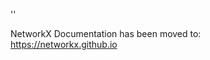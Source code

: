 '<meta http-equiv="refresh" content="0; URL=https://networkx.github.io/documentation/stable/reference/generated/networkx.MultiGraph.edges_iter.html">'

NetworkX Documentation has been moved to:<br><a href="https://networkx.github.io">https://networkx.github.io</a>
